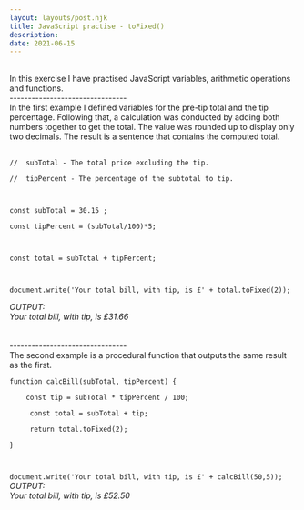 ```yaml
---
layout: layouts/post.njk
title: JavaScript practise - toFixed()
description: 
date: 2021-06-15
---
```

<br/>
In this exercise I have practised JavaScript variables, arithmetic operations and functions. 
<br/>--------------------------------<br/>
In the first example I defined variables for the pre-tip total and the tip percentage. Following that, a calculation was conducted by adding both numbers together to get the total. The value was rounded up to display only two decimals. The result is a sentence that contains the computed total. 
<br/><br/>
<code>
//  subTotal - The total price excluding the tip.<br/>
//  tipPercent - The percentage of the subtotal to tip.<br/>
<br/>
const subTotal = 30.15 ;<br/>
const tipPercent = (subTotal/100)*5;<br/>
<br/>
const total = subTotal + tipPercent;<br/>
<br/>
document.write('Your total bill, with tip, is £' + total.toFixed(2));<br/>
</code>
<em>
OUTPUT:<br/>
Your total bill, with tip, is £31.66<br/></em>
<br/>
<br/>--------------------------------<br/>
The second example is a procedural function that outputs the same result as the first.
<code><br/>
function calcBill(subTotal, tipPercent) {<br/>
    const tip = subTotal * tipPercent / 100;<br/>
     const total = subTotal + tip;<br/>
     return total.toFixed(2);<br/>
}<br/>
<br/>
document.write('Your total bill, with tip, is £' + calcBill(50,5));</code>
<br/>
<em>
OUTPUT: <br/>
Your total bill, with tip, is £52.50<br/></em>